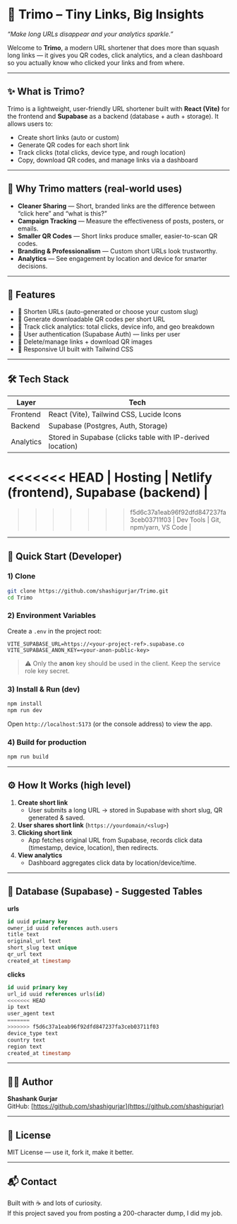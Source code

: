 # 🔗 Trimo – Tiny Links, Big Insights

*“Make long URLs disappear and your analytics sparkle.”*

Welcome to **Trimo**, a modern URL shortener that does more than squash long links — it gives you QR codes, click analytics, and a clean dashboard so you actually know who clicked your links and from where.

---

## ✨ What is Trimo?

Trimo is a lightweight, user-friendly URL shortener built with **React (Vite)** for the frontend and **Supabase** as a backend (database + auth + storage). It allows users to:

- Create short links (auto or custom)
- Generate QR codes for each short link
- Track clicks (total clicks, device type, and rough location)
- Copy, download QR codes, and manage links via a dashboard

---

## 🚩 Why Trimo matters (real-world uses)

- **Cleaner Sharing** — Short, branded links are the difference between “click here” and “what is this?”
- **Campaign Tracking** — Measure the effectiveness of posts, posters, or emails.
- **Smaller QR Codes** — Short links produce smaller, easier-to-scan QR codes.
- **Branding & Professionalism** — Custom short URLs look trustworthy.
- **Analytics** — See engagement by location and device for smarter decisions.

---

## 🧩 Features

- 🔹 Shorten URLs (auto-generated or choose your custom slug)
- 🔹 Generate downloadable QR codes per short URL
- 🔹 Track click analytics: total clicks, device info, and geo breakdown
- 🔹 User authentication (Supabase Auth) — links per user
- 🔹 Delete/manage links + download QR images
- 🔹 Responsive UI built with Tailwind CSS

---

## 🛠 Tech Stack

| Layer     | Tech                                                       |
| --------- | ---------------------------------------------------------- |
| Frontend  | React (Vite), Tailwind CSS, Lucide Icons                   |
| Backend   | Supabase (Postgres, Auth, Storage)                         |
| Analytics | Stored in Supabase (clicks table with IP-derived location) |
<<<<<<< HEAD
| Hosting   | Netlify (frontend), Supabase (backend)                     |
=======
>>>>>>> f5d6c37a1eab96f92dfd847237fa3ceb03711f03
| Dev Tools | Git, npm/yarn, VS Code                                     |

---

## 🔧 Quick Start (Developer)

### 1) Clone

```bash
git clone https://github.com/shashigurjar/Trimo.git
cd Trimo
```

### 2) Environment Variables

Create a `.env` in the project root:

```env
VITE_SUPABASE_URL=https://<your-project-ref>.supabase.co
VITE_SUPABASE_ANON_KEY=<your-anon-public-key>
```

> ⚠️ Only the **anon** key should be used in the client. Keep the service role key secret.

### 3) Install & Run (dev)

```bash
npm install
npm run dev
```

Open `http://localhost:5173` (or the console address) to view the app.

### 4) Build for production

```bash
npm run build
```

---

## ⚙️ How It Works (high level)

1. **Create short link**
   - User submits a long URL → stored in Supabase with short slug, QR generated & saved.
2. **User shares short link** (`https://yourdomain/<slug>`)
3. **Clicking short link**
   - App fetches original URL from Supabase, records click data (timestamp, device, location), then redirects.
4. **View analytics**
   - Dashboard aggregates click data by location/device/time.

---

## 🧾 Database (Supabase) - Suggested Tables

**urls**

```sql
id uuid primary key
owner_id uuid references auth.users
title text
original_url text
short_slug text unique
qr_url text
created_at timestamp
```

**clicks**

```sql
id uuid primary key
url_id uuid references urls(id)
<<<<<<< HEAD
ip text
user_agent text
=======
>>>>>>> f5d6c37a1eab96f92dfd847237fa3ceb03711f03
device_type text
country text
region text
created_at timestamp
```

---

## 🧑‍💻 Author

**Shashank Gurjar**\
GitHub: [https://github.com/shashigurjar](https://github.com/shashigurjar)

---

## 🎉 License

MIT License — use it, fork it, make it better.

---

## 📬 Contact

Built with ☕ and lots of curiosity.\
If this project saved you from posting a 200-character dump, I did my job.

